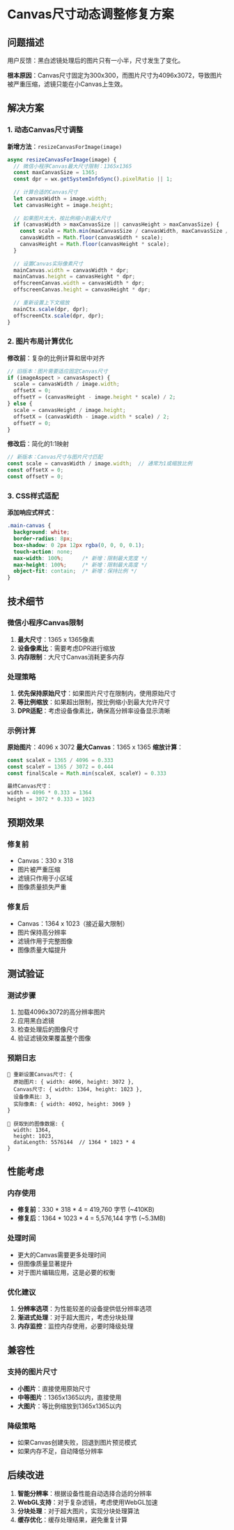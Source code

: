 # Canvas尺寸动态调整修复方案

## 问题描述

用户反馈：黑白滤镜处理后的图片只有一小半，尺寸发生了变化。

**根本原因**：Canvas尺寸固定为300x300，而图片尺寸为4096x3072，导致图片被严重压缩，滤镜只能在小Canvas上生效。

## 解决方案

### 1. 动态Canvas尺寸调整

**新增方法**：`resizeCanvasForImage(image)`

```javascript
async resizeCanvasForImage(image) {
  // 微信小程序Canvas最大尺寸限制：1365x1365
  const maxCanvasSize = 1365;
  const dpr = wx.getSystemInfoSync().pixelRatio || 1;
  
  // 计算合适的Canvas尺寸
  let canvasWidth = image.width;
  let canvasHeight = image.height;
  
  // 如果图片太大，按比例缩小到最大尺寸
  if (canvasWidth > maxCanvasSize || canvasHeight > maxCanvasSize) {
    const scale = Math.min(maxCanvasSize / canvasWidth, maxCanvasSize / canvasHeight);
    canvasWidth = Math.floor(canvasWidth * scale);
    canvasHeight = Math.floor(canvasHeight * scale);
  }
  
  // 设置Canvas实际像素尺寸
  mainCanvas.width = canvasWidth * dpr;
  mainCanvas.height = canvasHeight * dpr;
  offscreenCanvas.width = canvasWidth * dpr;
  offscreenCanvas.height = canvasHeight * dpr;
  
  // 重新设置上下文缩放
  mainCtx.scale(dpr, dpr);
  offscreenCtx.scale(dpr, dpr);
}
```

### 2. 图片布局计算优化

**修改前**：复杂的比例计算和居中对齐
```javascript
// 旧版本：图片需要适应固定Canvas尺寸
if (imageAspect > canvasAspect) {
  scale = canvasWidth / image.width;
  offsetX = 0;
  offsetY = (canvasHeight - image.height * scale) / 2;
} else {
  scale = canvasHeight / image.height;
  offsetX = (canvasWidth - image.width * scale) / 2;
  offsetY = 0;
}
```

**修改后**：简化的1:1映射
```javascript
// 新版本：Canvas尺寸与图片尺寸匹配
const scale = canvasWidth / image.width;  // 通常为1或缩放比例
const offsetX = 0;
const offsetY = 0;
```

### 3. CSS样式适配

**添加响应式样式**：
```css
.main-canvas {
  background: white;
  border-radius: 8px;
  box-shadow: 0 2px 12px rgba(0, 0, 0, 0.1);
  touch-action: none;
  max-width: 100%;      /* 新增：限制最大宽度 */
  max-height: 100%;     /* 新增：限制最大高度 */
  object-fit: contain;  /* 新增：保持比例 */
}
```

## 技术细节

### 微信小程序Canvas限制

1. **最大尺寸**：1365 x 1365像素
2. **设备像素比**：需要考虑DPR进行缩放
3. **内存限制**：大尺寸Canvas消耗更多内存

### 处理策略

1. **优先保持原始尺寸**：如果图片尺寸在限制内，使用原始尺寸
2. **等比例缩放**：如果超出限制，按比例缩小到最大允许尺寸
3. **DPR适配**：考虑设备像素比，确保高分辨率设备显示清晰

### 示例计算

**原始图片**：4096 x 3072
**最大Canvas**：1365 x 1365
**缩放计算**：
```javascript
const scaleX = 1365 / 4096 = 0.333
const scaleY = 1365 / 3072 = 0.444
const finalScale = Math.min(scaleX, scaleY) = 0.333

最终Canvas尺寸：
width = 4096 * 0.333 = 1364
height = 3072 * 0.333 = 1023
```

## 预期效果

### 修复前
- Canvas：330 x 318
- 图片被严重压缩
- 滤镜只作用于小区域
- 图像质量损失严重

### 修复后
- Canvas：1364 x 1023（接近最大限制）
- 图片保持高分辨率
- 滤镜作用于完整图像
- 图像质量大幅提升

## 测试验证

### 测试步骤
1. 加载4096x3072的高分辨率图片
2. 应用黑白滤镜
3. 检查处理后的图像尺寸
4. 验证滤镜效果覆盖整个图像

### 预期日志
```
🔧 重新设置Canvas尺寸: {
  原始图片: { width: 4096, height: 3072 },
  Canvas尺寸: { width: 1364, height: 1023 },
  设备像素比: 3,
  实际像素: { width: 4092, height: 3069 }
}

🎨 获取到的图像数据: {
  width: 1364, 
  height: 1023, 
  dataLength: 5576144  // 1364 * 1023 * 4
}
```

## 性能考虑

### 内存使用
- **修复前**：330 * 318 * 4 = 419,760 字节 (~410KB)
- **修复后**：1364 * 1023 * 4 = 5,576,144 字节 (~5.3MB)

### 处理时间
- 更大的Canvas需要更多处理时间
- 但图像质量显著提升
- 对于图片编辑应用，这是必要的权衡

### 优化建议
1. **分辨率选项**：为性能较差的设备提供低分辨率选项
2. **渐进式处理**：对于超大图片，考虑分块处理
3. **内存监控**：监控内存使用，必要时降级处理

## 兼容性

### 支持的图片尺寸
- **小图片**：直接使用原始尺寸
- **中等图片**：1365x1365以内，直接使用
- **大图片**：等比例缩放到1365x1365以内

### 降级策略
- 如果Canvas创建失败，回退到图片预览模式
- 如果内存不足，自动降低分辨率

## 后续改进

1. **智能分辨率**：根据设备性能自动选择合适的分辨率
2. **WebGL支持**：对于复杂滤镜，考虑使用WebGL加速
3. **分块处理**：对于超大图片，实现分块处理算法
4. **缓存优化**：缓存处理结果，避免重复计算
